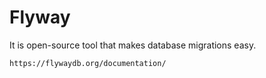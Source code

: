 # Flyway 
It is open-source tool that makes database migrations easy.

`https://flywaydb.org/documentation/`
